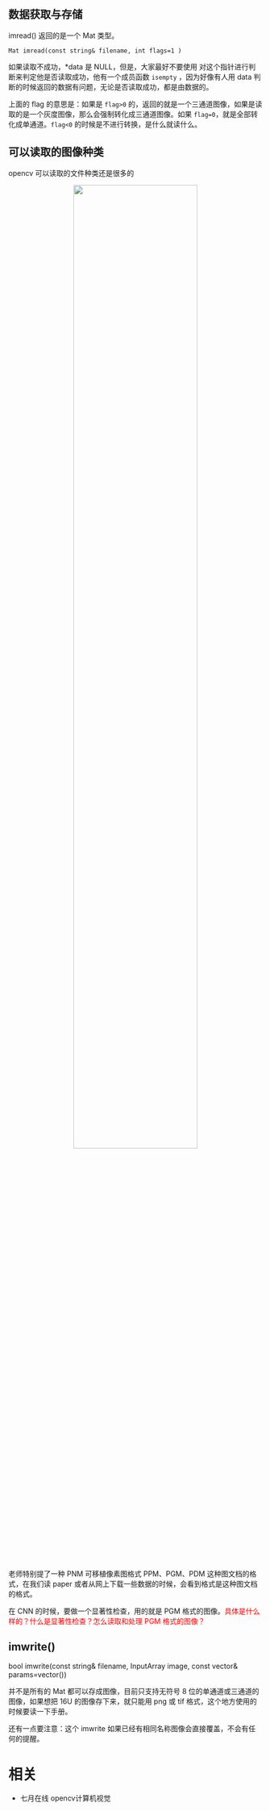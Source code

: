 

## 数据获取与存储

imread() 返回的是一个 Mat 类型。

`Mat imread(const string& filename, int flags=1 )`

如果读取不成功，*data 是 NULL，但是，大家最好不要使用 对这个指针进行判断来判定他是否读取成功，他有一个成员函数 `isempty` ，因为好像有人用 data 判断的时候返回的数据有问题，无论是否读取成功，都是由数据的。

上面的 flag 的意思是：如果是 `flag>0` 的，返回的就是一个三通道图像，如果是读取的是一个灰度图像，那么会强制转化成三通道图像。如果 `flag=0`，就是全部转化成单通道。`flag<0` 的时候是不进行转换，是什么就读什么。


## 可以读取的图像种类

opencv 可以读取的文件种类还是很多的

<p align="center">
    <img width="70%" height="70%" src="http://images.iterate.site/blog/image/180806/mCl136HHL3.png?imageslim">
</p>

老师特别提了一种 PNM 可移植像素图格式 PPM、PGM、PDM 这种图文档的格式，在我们读 paper 或者从网上下载一些数据的时候，会看到格式是这种图文档的格式。

在 CNN 的时候，要做一个显著性检查，用的就是 PGM 格式的图像。<span style="color:red;">具体是什么样的？什么是显著性检查？怎么读取和处理 PGM 格式的图像？</span>



## imwrite()


bool imwrite(const string& filename, InputArray
image, const vector<int>& params=vector<int>())

并不是所有的 Mat 都可以存成图像，目前只支持无符号 8 位的单通道或三通道的图像，如果想把 16U 的图像存下来，就只能用 png 或 tif 格式，这个地方使用的时候要读一下手册。

还有一点要注意：这个 imwrite 如果已经有相同名称图像会直接覆盖，不会有任何的提醒。





# 相关

- 七月在线 opencv计算机视觉
